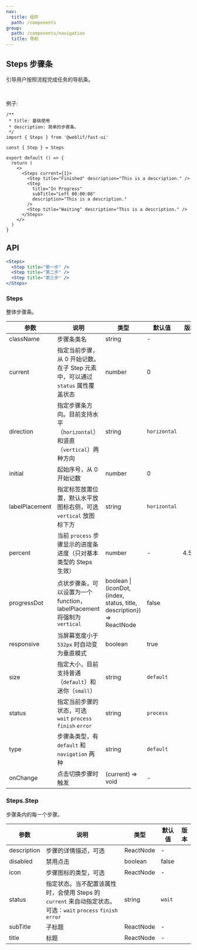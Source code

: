 ```yaml
---
nav:
  title: 组件
  path: /components
group:
  path: /components/navigation
  title: 导航
---
```


## Steps 步骤条

引导用户按照流程完成任务的导航条。

<br />

例子:

```tsx
/**
 * title: 基础使用
 * description: 简单的步骤条。
 */
import { Steps } from '@weblif/fast-ui'

const { Step } = Steps

export default () => {
  return (
    <>
      <Steps current={1}>
        <Step title="Finished" description="This is a description." />
        <Step
          title="In Progress"
          subTitle="Left 00:00:08"
          description="This is a description."
        />
        <Step title="Waiting" description="This is a description." />
      </Steps>
    </>
  )
}
```

## API

```jsx | pure
<Steps>
  <Step title="第一步" />
  <Step title="第二步" />
  <Step title="第三步" />
</Steps>
```

### Steps

整体步骤条。

| 参数           | 说明                                                                          | 类型                                                                   | 默认值       | 版本  |
| -------------- | ----------------------------------------------------------------------------- | ---------------------------------------------------------------------- | ------------ | ----- |
| className      | 步骤条类名                                                                    | string                                                                 | -            |       |
| current        | 指定当前步骤，从 0 开始记数。在子 Step 元素中，可以通过 `status` 属性覆盖状态 | number                                                                 | 0            |       |
| direction      | 指定步骤条方向。目前支持水平（`horizontal`）和竖直（`vertical`）两种方向      | string                                                                 | `horizontal` |       |
| initial        | 起始序号，从 0 开始记数                                                       | number                                                                 | 0            |       |
| labelPlacement | 指定标签放置位置，默认水平放图标右侧，可选 `vertical` 放图标下方              | string                                                                 | `horizontal` |       |
| percent        | 当前 `process` 步骤显示的进度条进度（只对基本类型的 Steps 生效）              | number                                                                 | -            | 4.5.0 |
| progressDot    | 点状步骤条，可以设置为一个 function，labelPlacement 将强制为 `vertical`       | boolean \| (iconDot, {index, status, title, description}) => ReactNode | false        |       |
| responsive     | 当屏幕宽度小于 `532px` 时自动变为垂直模式                                     | boolean                                                                | true         |       |
| size           | 指定大小，目前支持普通（`default`）和迷你（`small`）                          | string                                                                 | `default`    |       |
| status         | 指定当前步骤的状态，可选 `wait` `process` `finish` `error`                    | string                                                                 | `process`    |       |
| type           | 步骤条类型，有 `default` 和 `navigation` 两种                                 | string                                                                 | `default`    |       |
| onChange       | 点击切换步骤时触发                                                            | (current) => void                                                      | -            |       |

### Steps.Step

步骤条内的每一个步骤。

| 参数        | 说明                                                                                                          | 类型      | 默认值 | 版本 |
| ----------- | ------------------------------------------------------------------------------------------------------------- | --------- | ------ | ---- |
| description | 步骤的详情描述，可选                                                                                          | ReactNode | -      |      |
| disabled    | 禁用点击                                                                                                      | boolean   | false  |      |
| icon        | 步骤图标的类型，可选                                                                                          | ReactNode | -      |      |
| status      | 指定状态。当不配置该属性时，会使用 Steps 的 `current` 来自动指定状态。可选：`wait` `process` `finish` `error` | string    | `wait` |      |
| subTitle    | 子标题                                                                                                        | ReactNode | -      |      |
| title       | 标题                                                                                                          | ReactNode | -      |      |
